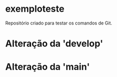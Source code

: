 # exemploteste
Repositório criado para testar os comandos de Git.

# Alteração da 'develop'
# Alteração da 'main'
